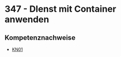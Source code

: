 # 347 - DIenst mit Container anwenden

## Kompetenznachweise

- [KN01](Kompetenznachweise/KN01/Readme.md)
